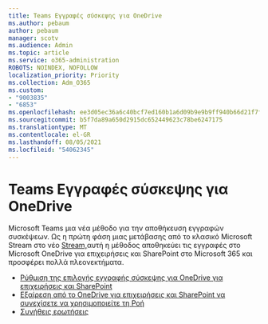 ```yaml
---
title: Teams Εγγραφές σύσκεψης για OneDrive
ms.author: pebaum
author: pebaum
manager: scotv
ms.audience: Admin
ms.topic: article
ms.service: o365-administration
ROBOTS: NOINDEX, NOFOLLOW
localization_priority: Priority
ms.collection: Adm_O365
ms.custom:
- "9003835"
- "6853"
ms.openlocfilehash: ee3d05ec36a6c40bcf7ed160b1a6d09b9e9b9ff940b66d21f7f897aa881f611d
ms.sourcegitcommit: b5f7da89a650d2915dc652449623c78be6247175
ms.translationtype: MT
ms.contentlocale: el-GR
ms.lasthandoff: 08/05/2021
ms.locfileid: "54062345"
---
```

# <a name="teams-meeting-recordings-to-onedrive"></a>Teams Εγγραφές σύσκεψης για OneDrive

Microsoft Teams μια νέα μέθοδο για την αποθήκευση εγγραφών συσκέψεων. Ως η πρώτη φάση μιας μετάβασης από το κλασικό Microsoft Stream στο νέο [Stream,](https://docs.microsoft.com/stream/streamnew/new-stream)αυτή η μέθοδος αποθηκεύει τις εγγραφές στο Microsoft OneDrive για επιχειρήσεις και SharePoint στο Microsoft 365 και προσφέρει πολλά πλεονεκτήματα.  

- [Ρύθμιση της επιλογής εγγραφής σύσκεψης για OneDrive για επιχειρήσεις και SharePoint](https://docs.microsoft.com/MicrosoftTeams/tmr-meeting-recording-change#set-up-the-meeting-recording-option-for-onedrive-for-business-and-sharepoint)
- [Εξαίρεση από το OneDrive για επιχειρήσεις και SharePoint να συνεχίσετε να χρησιμοποιείτε τη Ροή](https://docs.microsoft.com/MicrosoftTeams/tmr-meeting-recording-change#opt-out-of-onedrive-for-business-and-sharepoint-to-continue-using-stream)  
- [Συνήθεις ερωτήσεις](https://docs.microsoft.com/MicrosoftTeams/tmr-meeting-recording-change#frequently-asked-questions)
